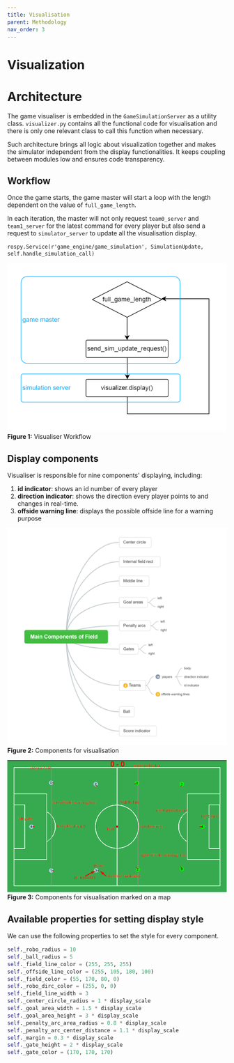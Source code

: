 ```yaml
---
title: Visualisation
parent: Methodology
nav_order: 3
---
```


# Visualization

# Architecture

The game visualiser is embedded in the `GameSimulationServer` as a utility class. `visualizer.py` contains all the functional code for visualisation and there is only one relevant class to call this function when necessary.

Such architecture brings all logic about visualization together and makes the simulator independent from the display functionalities. It keeps coupling between modules low and ensures code transparency.

## Workflow

Once the game starts, the game master will start a loop with the length dependent on the value of `full_game_length`.

In each iteration, the master will not only request `team0_server` and `team1_server` for the latest command for every player but also send a request to `simulator_server` to update all the visualisation display.

```
rospy.Service(r'game_engine/game_simulation', SimulationUpdate, self.handle_simulation_call)
```

![Visualizer workflow](../Figures/visualization_workflow.png)  
**Figure 1:** Visualiser Workflow

## Display components

Visualiser is responsible for nine components' displaying, including:

1. **id indicator**: shows an id number of every player
2. **direction indicator**: shows the direction every player points to and changes in real-time.
3. **offside warning line**: displays the possible offside line for a warning purpose

![Main Components](../Figures/Visualization_main_components_of_field.png)
**Figure 2:** Components for visualisation

![Main Components](../Figures/Visualization_main_component_on_field_map.png)
**Figure 3:** Components for visualisation marked on a map

## Available properties for setting display style

We can use the following properties to set the style for every component.

```python
self._robo_radius = 10
self._ball_radius = 5
self._field_line_color = (255, 255, 255)
self._offside_line_color = (255, 105, 180, 100)
self._field_color = (55, 170, 80, 0)
self._robo_dirc_color = (255, 0, 0)
self._field_line_width = 3
self._center_circle_radius = 1 * display_scale
self._goal_area_width = 1.5 * display_scale
self._goal_area_height = 3 * display_scale
self._penalty_arc_area_radius = 0.8 * display_scale
self._penalty_arc_center_distance = 1.1 * display_scale
self._margin = 0.3 * display_scale
self._gate_height = 2 * display_scale
self._gate_color = (170, 170, 170)
```
